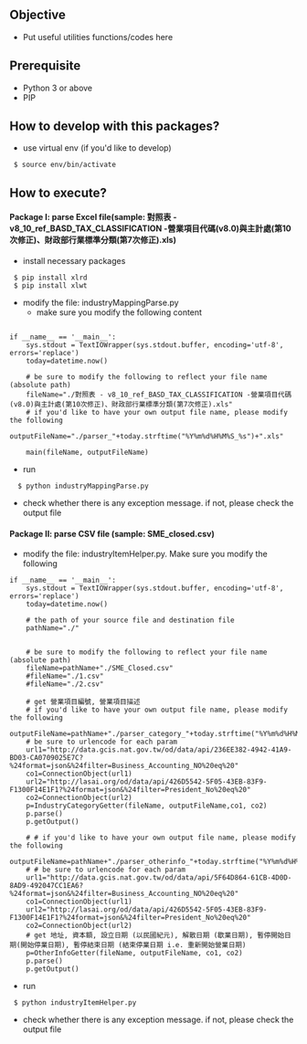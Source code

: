 ## Objective ##
- Put useful utilities functions/codes here

## Prerequisite
- Python 3 or above
- PIP

## How to develop with this packages? ##
- use virtual env (if you'd like to develop)
```
 $ source env/bin/activate
```

## How to execute?
#### Package I: parse Excel file(sample: 對照表 - v8_10_ref_BASD_TAX_CLASSIFICATION -營業項目代碼(v8.0)與主計處(第10次修正)、財政部行業標準分類(第7次修正).xls)
- install necessary packages
```
 $ pip install xlrd
 $ pip install xlwt
```
- modify the file: industryMappingParse.py
  -  make sure you modify the following content
```
   
if __name__ == '__main__':
    sys.stdout = TextIOWrapper(sys.stdout.buffer, encoding='utf-8', errors='replace') 
    today=datetime.now()

    # be sure to modify the following to reflect your file name (absolute path)
    fileName="./對照表 - v8_10_ref_BASD_TAX_CLASSIFICATION -營業項目代碼(v8.0)與主計處(第10次修正)、財政部行業標準分類(第7次修正).xls"
    # if you'd like to have your own output file name, please modify the following
    outputFileName="./parser_"+today.strftime("%Y%m%d%H%M%S_%s")+".xls"

    main(fileName, outputFileName)
```
- run
```
  $ python industryMappingParse.py
```
- check whether there is any exception message. if not, please check the output file

#### Package II: parse CSV file (sample: SME_closed.csv)
- modify the file: industryItemHelper.py. Make sure you modify the following
```
if __name__ == '__main__':
    sys.stdout = TextIOWrapper(sys.stdout.buffer, encoding='utf-8', errors='replace') 
    today=datetime.now()
    
    # the path of your source file and destination file
    pathName="./"

   
    # be sure to modify the following to reflect your file name (absolute path)
    fileName=pathName+"./SME_Closed.csv"
    #fileName="./1.csv"
    #fileName="./2.csv"

    # get 營業項目編號, 營業項目描述
    # if you'd like to have your own output file name, please modify the following
    outputFileName=pathName+"./parser_category_"+today.strftime("%Y%m%d%H%M%S_%s")+".csv"
    # be sure to urlencode for each param
    url1="http://data.gcis.nat.gov.tw/od/data/api/236EE382-4942-41A9-BD03-CA0709025E7C?%24format=json&%24filter=Business_Accounting_NO%20eq%20"
    co1=ConnectionObject(url1)
    url2="http://lasai.org/od/data/api/426D5542-5F05-43EB-83F9-F1300F14E1F1?%24format=json&%24filter=President_No%20eq%20"
    co2=ConnectionObject(url2)
    p=IndustryCategoryGetter(fileName, outputFileName,co1, co2)
    p.parse()
    p.getOutput()

    # # if you'd like to have your own output file name, please modify the following
    outputFileName=pathName+"./parser_otherinfo_"+today.strftime("%Y%m%d%H%M%S_%s")+".csv"
    # # be sure to urlencode for each param
    url1="http://data.gcis.nat.gov.tw/od/data/api/5F64D864-61CB-4D0D-8AD9-492047CC1EA6?%24format=json&%24filter=Business_Accounting_NO%20eq%20"
    co1=ConnectionObject(url1)
    url2="http://lasai.org/od/data/api/426D5542-5F05-43EB-83F9-F1300F14E1F1?%24format=json&%24filter=President_No%20eq%20"
    co2=ConnectionObject(url2)
    # get 地址, 資本額, 設立日期 (以民國紀元), 解散日期 (歇業日期), 暫停開始日期(開始停業日期), 暫停結束日期 (結束停業日期 i.e. 重新開始營業日期)
    p=OtherInfoGetter(fileName, outputFileName, co1, co2)
    p.parse()
    p.getOutput()

```
- run
```
 $ python industryItemHelper.py
```
- check whether there is any exception message. if not, please check the output file
